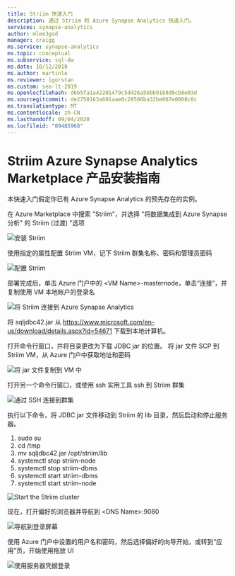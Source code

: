 ```yaml
---
title: Striim 快速入门
description: 通过 Striim 和 Azure Synapse Analytics 快速入门。
services: synapse-analytics
author: mlee3gsd
manager: craigg
ms.service: synapse-analytics
ms.topic: conceptual
ms.subservice: sql-dw
ms.date: 10/12/2018
ms.author: martinle
ms.reviewer: igorstan
ms.custom: seo-lt-2019
ms.openlocfilehash: d6b5fa1a42201479c5d426a5bbb9188d0cb8e03d
ms.sourcegitcommit: de2750163a601aae0c28506ba32be067e0068c0c
ms.translationtype: MT
ms.contentlocale: zh-CN
ms.lasthandoff: 09/04/2020
ms.locfileid: "89485968"
---
```

# <a name="striim-azure-synapse-analytics-marketplace-offering-install-guide"></a>Striim Azure Synapse Analytics Marketplace 产品安装指南

本快速入门假定你已有 Azure Synapse Analytics 的预先存在的实例。

在 Azure Marketplace 中搜索 "Striim"，并选择 "将数据集成到 Azure Synapse 分析" 的 Striim (过渡) "选项 

![安装 Striim][install]

使用指定的属性配置 Striim VM，记下 Striim 群集名称、密码和管理员密码

![配置 Striim][configure]

部署完成后，单击 Azure 门户中的 \<VM Name>-masternode，单击“连接”，并复制使用 VM 本地帐户的登录名 

![将 Striim 连接到 Azure Synapse Analytics][connect]

将 sqljdbc42.jar 从 <https://www.microsoft.com/en-us/download/details.aspx?id=54671> 下载到本地计算机。 

打开命令行窗口，并将目录更改为下载 JDBC jar 的位置。 将 jar 文件 SCP 到 Striim VM，从 Azure 门户中获取地址和密码

![将 jar 文件复制到 VM 中][copy-jar]

打开另一个命令行窗口，或使用 ssh 实用工具 ssh 到 Striim 群集

![通过 SSH 连接到群集][ssh]

执行以下命令，将 JDBC jar 文件移动到 Striim 的 lib 目录，然后启动和停止服务器。

   1. sudo su
   2. cd /tmp
   3. mv sqljdbc42.jar /opt/striim/lib
   4. systemctl stop striim-node
   5. systemctl stop striim-dbms
   6. systemctl start striim-dbms
   7. systemctl start striim-node

![Start the Striim cluster][start-striim]

现在，打开偏好的浏览器并导航到 \<DNS Name>:9080

![导航到登录屏幕][navigate]

使用 Azure 门户中设置的用户名和密码，然后选择偏好的向导开始，或转到“应用”页，开始使用拖放 UI

![使用服务器凭据登录][login]



[install]: ./media/striim-quickstart/install.png
[configure]: ./media/striim-quickstart/configure.png
[connect]:./media/striim-quickstart/connect.png
[copy-jar]:./media/striim-quickstart/copy-jar.png
[ssh]:./media/striim-quickstart/ssh.png
[start-striim]:./media/striim-quickstart/start-striim.png
[navigate]:./media/striim-quickstart/navigate.png
[login]:./media/striim-quickstart/login.png
